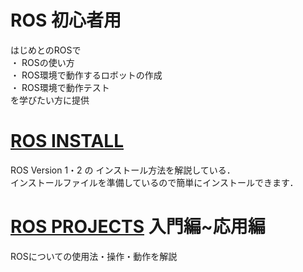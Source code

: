 # ROS 初心者用
はじめとのROSで \
・ ROSの使い方 \
・ ROS環境で動作するロボットの作成 \
・ ROS環境で動作テスト \
を学びたい方に提供

# [ROS INSTALL](./installer/)
ROS Version 1・2 の インストール方法を解説している．\
インストールファイルを準備しているので簡単にインストールできます．

# [ROS PROJECTS](./projects/) 入門編~応用編
ROSについての使用法・操作・動作を解説